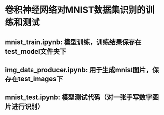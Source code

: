 # 卷积神经网络对MNIST数据集识别的训练和测试
## mnist_train.ipynb: 模型训练，训练结果保存在test_model文件夹下
## img_data_producer.ipynb: 用于生成mnist图片，保存在test_images下
## mnist_test.ipynb: 模型测试代码（对一张手写数字图片进行识别）